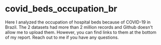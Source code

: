# covid_beds_occupation_br

Here I analyzed the occupation of hospital beds because of COVID-19 in Brazil. The 2 datasets had more than 2 million records and Github doesn't allow me to upload them. However, you can find links to them at the bottom of my report. Reach out to me if you have any questions.
